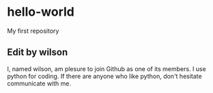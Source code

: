 # hello-world
My first repository

## Edit by wilson
I, named wilson, am plesure to join Github as one of its members.
I use python for coding. If there are anyone who like python, don't hesitate communicate with me. 
